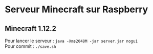 # Serveur Minecraft sur Raspberry
## Minecraft 1.12.2

Pour lancer le serveur : `java -Xms2048M -jar server.jar nogui`   
Pour commit : `./save.sh`